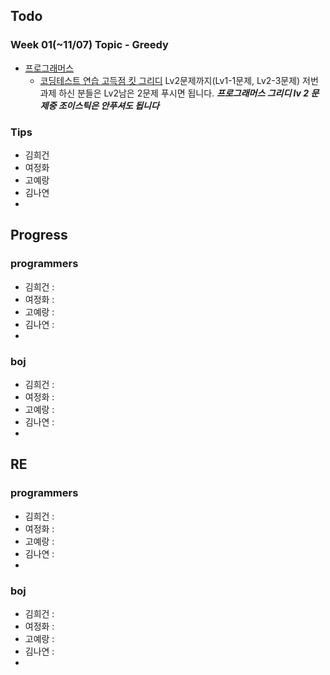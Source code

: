 
## Todo
### Week 01(~11/07) Topic - Greedy

- [프로그래머스](https://programmers.co.kr)
	- [코딩테스트 연습 고득점 킷 그리디](https://programmers.co.kr/learn/courses/30/parts/12244) Lv2문제까지(Lv1-1문제, Lv2-3문제) 저번 과제 하신 분들은 Lv2남은 2문제 푸시면 됩니다.
		**_프로그래머스 그리디 lv 2 문제중 조이스틱은 안푸셔도 됩니다_**


### Tips

- 김희건
- 여정화
- 고예랑
- 김나연
- 


## Progress

### programmers
- 김희건 : 
- 여정화 :
- 고예랑 :
- 김나연 : 
- 

### boj
- 김희건 : 
- 여정화 :
- 고예랑 :
- 김나연 : 
- 


## RE

### programmers
- 김희건 : 
- 여정화 :
- 고예랑 :
- 김나연 : 
- 

### boj
- 김희건 : 
- 여정화 :
- 고예랑 :
- 김나연 : 
- 








